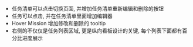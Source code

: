 * 任务清单可以点击切换页面, 并增加任务清单重新编辑和删除的按钮
* 任务可以点击, 并在任务清单里面增加编辑器
* Hover Mission 增加修改和删除的 tooltip
* 右侧的不仅仅是任务列表区域, 更是纵向看板设计的关键, 每个列表下面都有百分比进度展示

